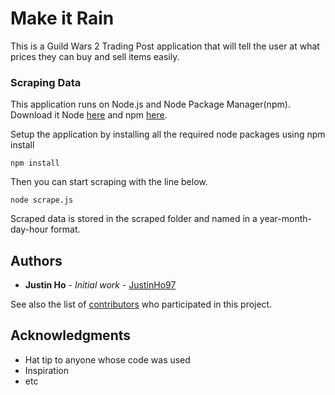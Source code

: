 # Make it Rain

This is a Guild Wars 2 Trading Post application that will tell the user at what prices they can buy and sell items easily.

### Scraping Data

This application runs on Node.js and Node Package Manager(npm). Download it Node [here](https://nodejs.org/en/) and npm [here](https://docs.npmjs.com/getting-started/installing-node).

Setup the application by installing all the required node packages using npm install

```
npm install
```

Then you can start scraping with the line below.

```
node scrape.js
```

Scraped data is stored in the scraped folder and named in a year-month-day-hour format.

## Authors

* **Justin Ho** - *Initial work* - [JustinHo97](https://github.com/JustinHo97)

See also the list of [contributors](https://github.com/your/project/contributors) who participated in this project.

## Acknowledgments

* Hat tip to anyone whose code was used
* Inspiration
* etc
